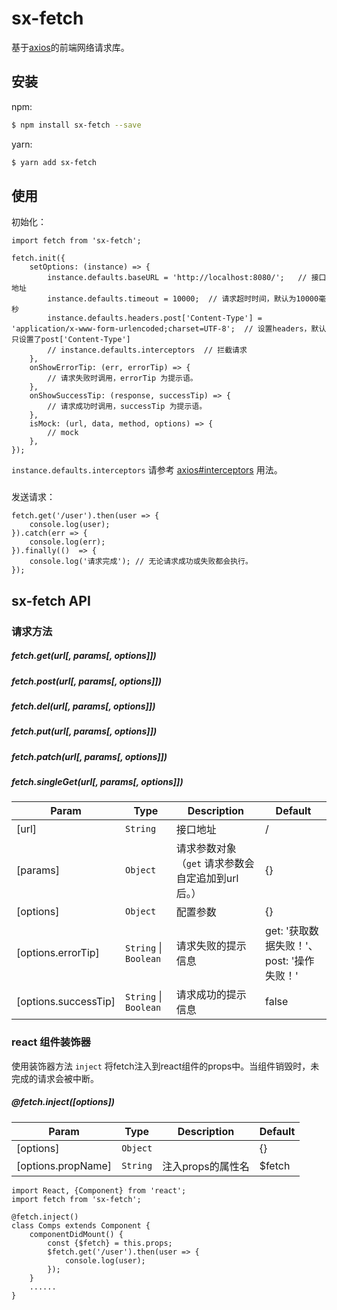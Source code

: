 # sx-fetch

基于[axios](https://github.com/mzabriskie/axios)的前端网络请求库。

## 安装

npm:
```bash
$ npm install sx-fetch --save
```

yarn:
```bash
$ yarn add sx-fetch
```

## 使用

初始化：
```
import fetch from 'sx-fetch';

fetch.init({
    setOptions: (instance) => {
        instance.defaults.baseURL = 'http://localhost:8080/';   // 接口地址
        instance.defaults.timeout = 10000;  // 请求超时时间，默认为10000毫秒
        instance.defaults.headers.post['Content-Type'] = 'application/x-www-form-urlencoded;charset=UTF-8';  // 设置headers，默认只设置了post['Content-Type']
        // instance.defaults.interceptors  // 拦截请求
    },
    onShowErrorTip: (err, errorTip) => {
        // 请求失败时调用，errorTip 为提示语。
    },
    onShowSuccessTip: (response, successTip) => {
        // 请求成功时调用，successTip 为提示语。
    },
    isMock: (url, data, method, options) => {
        // mock
    },
});
```
`instance.defaults.interceptors` 请参考 [axios#interceptors](https://github.com/mzabriskie/axios/blob/master/README.md#interceptors) 用法。
###

发送请求：
```
fetch.get('/user').then(user => {
    console.log(user);
}).catch(err => {
    console.log(err);
}).finally(()  => {
    console.log('请求完成'); // 无论请求成功或失败都会执行。
});
```

## sx-fetch API

### 请求方法
##### fetch.get(url[, params[, options]])

##### fetch.post(url[, params[, options]])

##### fetch.del(url[, params[, options]])

##### fetch.put(url[, params[, options]])

##### fetch.patch(url[, params[, options]])

##### fetch.singleGet(url[, params[, options]])

| Param | Type | Description | Default |
| --- | --- | --- | --- |
| [url] | <code>String</code> | 接口地址 | / |
| [params] | <code>Object</code> | 请求参数对象（`get` 请求参数会自定追加到url后。） | {} |
| [options] | <code>Object</code> | 配置参数 | {} |
| [options.errorTip] | <code>String</code> \| <code>Boolean</code> | 请求失败的提示信息 | get:  '获取数据失败！'、 post:  '操作失败！' |
| [options.successTip] | <code>String</code> \| <code>Boolean</code> | 请求成功的提示信息 | false |

### react 组件装饰器

使用装饰器方法 `inject` 将fetch注入到react组件的props中。当组件销毁时，未完成的请求会被中断。

##### @fetch.inject([options])

| Param | Type | Description | Default |
| --- | --- | --- | --- |
| [options] | <code>Object</code> | | {} |
| [options.propName] | <code>String</code> | 注入props的属性名 | $fetch |

```
import React, {Component} from 'react';
import fetch from 'sx-fetch';

@fetch.inject()
class Comps extends Component {
    componentDidMount() {
        const {$fetch} = this.props;
        $fetch.get('/user').then(user => {
            console.log(user);
        });
    }
    ......
}
```
